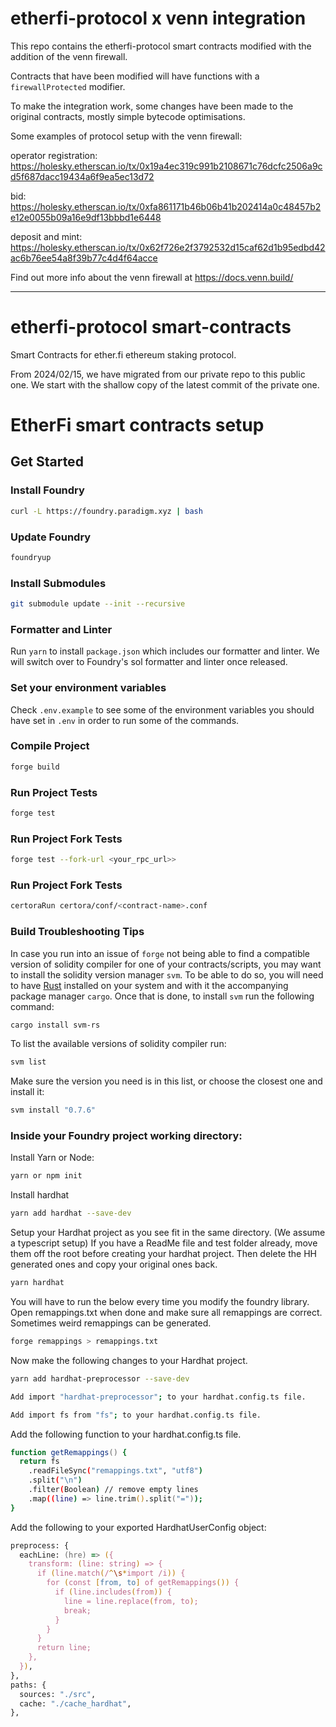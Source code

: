 # etherfi-protocol x venn integration

This repo contains the etherfi-protocol smart contracts modified with the addition of the venn firewall.

Contracts that have been modified will have functions with a `firewallProtected` modifier.

To make the integration work, some changes have been made to the original contracts, mostly simple bytecode optimisations.

Some examples of protocol setup with the venn firewall:

operator registration: https://holesky.etherscan.io/tx/0x19a4ec319c991b2108671c76dcfc2506a9cd5f687dacc19434a6f9ea5ec13d72

bid:  https://holesky.etherscan.io/tx/0xfa861171b46b06b41b202414a0c48457b2e12e0055b09a16e9df13bbbd1e6448

deposit and mint: https://holesky.etherscan.io/tx/0x62f726e2f3792532d15caf62d1b95edbd42ac6b76ee54a8f39b77c4d4f64acce

Find out more info about the venn firewall at https://docs.venn.build/

---




# etherfi-protocol smart-contracts

Smart Contracts for ether.fi ethereum staking protocol.

From 2024/02/15, we have migrated from our private repo to this public one.
We start with the shallow copy of the latest commit of the private one.

# EtherFi smart contracts setup

## Get Started

### Install Foundry

```zsh
curl -L https://foundry.paradigm.xyz | bash
```

### Update Foundry

```zsh
foundryup
```

### Install Submodules

```zsh
git submodule update --init --recursive
```

### Formatter and Linter

Run `yarn` to install `package.json` which includes our formatter and linter. We will switch over to Foundry's sol formatter and linter once released.

### Set your environment variables

Check `.env.example` to see some of the environment variables you should have set in `.env` in order to run some of the commands.

### Compile Project

```zsh
forge build
```

### Run Project Tests

```zsh
forge test
```

### Run Project Fork Tests

```zsh
forge test --fork-url <your_rpc_url>>
```

### Run Project Fork Tests

```zsh
certoraRun certora/conf/<contract-name>.conf
```

### Build Troubleshooting Tips

In case you run into an issue of `forge` not being able to find a compatible version of solidity compiler for one of your contracts/scripts, you may want to install the solidity version manager `svm`. To be able to do so, you will need to have [Rust](https://www.rust-lang.org/tools/install) installed on your system and with it the accompanying package manager `cargo`. Once that is done, to install `svm` run the following command:

```zsh
cargo install svm-rs
```

To list the available versions of solidity compiler run:

```zsh
svm list
```

Make sure the version you need is in this list, or choose the closest one and install it:

```zsh
svm install "0.7.6"
```

### Inside your Foundry project working directory:

Install Yarn or Node:

```zsh
yarn or npm init
```

Install hardhat

```zsh
yarn add hardhat --save-dev
```

Setup your Hardhat project as you see fit in the same directory. (We assume a typescript setup)
If you have a ReadMe file and test folder already, move them off the root before creating your hardhat project. Then delete the HH generated ones and copy your original ones back.

```zsh
yarn hardhat
```

You will have to run the below every time you modify the foundry library. Open remappings.txt when done and make sure all remappings are correct. Sometimes weird remappings can be generated.

```zsh
forge remappings > remappings.txt
```

Now make the following changes to your Hardhat project.

```zsh
yarn add hardhat-preprocessor --save-dev
```

```zsh
Add import "hardhat-preprocessor"; to your hardhat.config.ts file.
```

```zsh
Add import fs from "fs"; to your hardhat.config.ts file.
```

Add the following function to your hardhat.config.ts file.

```zsh
function getRemappings() {
  return fs
    .readFileSync("remappings.txt", "utf8")
    .split("\n")
    .filter(Boolean) // remove empty lines
    .map((line) => line.trim().split("="));
}
```

Add the following to your exported HardhatUserConfig object:

```zsh
preprocess: {
  eachLine: (hre) => ({
    transform: (line: string) => {
      if (line.match(/^\s*import /i)) {
        for (const [from, to] of getRemappings()) {
          if (line.includes(from)) {
            line = line.replace(from, to);
            break;
          }
        }
      }
      return line;
    },
  }),
},
paths: {
  sources: "./src",
  cache: "./cache_hardhat",
},
```
